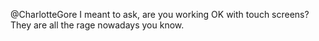 @CharlotteGore I meant to ask, are you working OK with touch screens? They are all the rage nowadays you know.